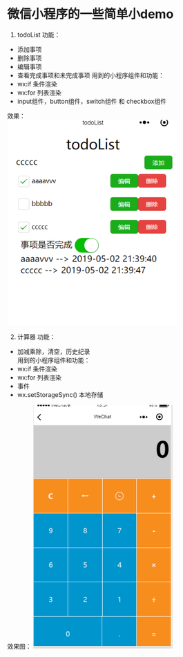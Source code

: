 # 微信小程序的一些简单小demo

1. todoList
  功能：  
  * 添加事项
  * 删除事项
  * 编辑事项
  * 查看完成事项和未完成事项
  用到的小程序组件和功能：
  * wx:if 条件渲染
  * wx:for 列表渲染
  * input组件，button组件，switch组件 和 checkbox组件

  效果：   
  ![todoList效果图](./images/todoList_demo.png)   

2. 计算器
  功能：
  * 加减乘除，清空，历史纪录    
  用到的小程序组件和功能：
  * wx:if 条件渲染
  * wx:for 列表渲染
  * 事件
  * wx.setStorageSync() 本地存储

效果图：
![计算器](./images/jisuanqi.png)
